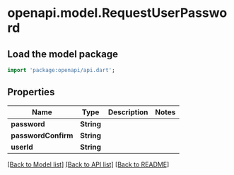 # openapi.model.RequestUserPassword

## Load the model package
```dart
import 'package:openapi/api.dart';
```

## Properties
Name | Type | Description | Notes
------------ | ------------- | ------------- | -------------
**password** | **String** |  | 
**passwordConfirm** | **String** |  | 
**userId** | **String** |  | 

[[Back to Model list]](../README.md#documentation-for-models) [[Back to API list]](../README.md#documentation-for-api-endpoints) [[Back to README]](../README.md)


